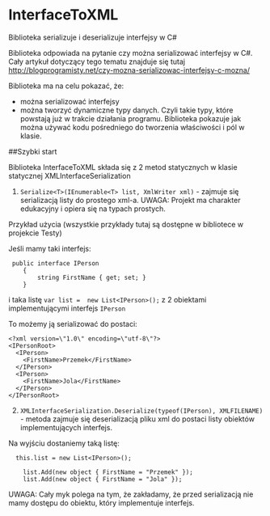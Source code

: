 # InterfaceToXML
Biblioteka serializuje i deserializuje interfejsy w C#

Biblioteka odpowiada na pytanie czy można serializować interfejsy w C#. Cały artykuł dotyczący tego tematu znajduje się tutaj http://blogprogramisty.net/czy-mozna-serializowac-interfejsy-c-mozna/ 

Biblioteka ma na celu pokazać, że:

* można serializować interfejsy
* można tworzyć dynamiczne typy danych. Czyli takie typy, które powstają już w trakcie działania programu. Biblioteka pokazuje jak można używać kodu pośredniego do tworzenia właściwości i pól w klasie.


##Szybki start

Biblioteka InterfaceToXML składa się z 2 metod statycznych w klasie statycznej XMLInterfaceSerialization

1. ```Serialize<T>(IEnumerable<T> list, XmlWriter xml)``` - zajmuje się serializacją listy do prostego xml-a. UWAGA: Projekt ma charakter edukacyjny i opiera się na typach prostych.

Przykład użycia (wszystkie przykłady tutaj są dostępne w bibliotece w projekcie Testy)

Jeśli mamy taki interfejs:
```
 public interface IPerson
    {
        string FirstName { get; set; }
    }
```
i taka listę ```var list =  new List<IPerson>();``` z 2 obiektami implementującymi interfejs ```IPerson```

To możemy ją serializować do postaci:
```
<?xml version=\"1.0\" encoding=\"utf-8\"?>
<IPersonRoot>
  <IPerson>
    <FirstName>Przemek</FirstName>
  </IPerson>
  <IPerson>
    <FirstName>Jola</FirstName>
  </IPerson>
</IPersonRoot>
```
2. ```XMLInterfaceSerialization.Deserialize(typeof(IPerson), XMLFILENAME)``` - metoda zajmuje się deserializacją pliku xml do postaci listy obiektów implementujących interfejs. 

Na wyjściu dostaniemy taką listę:
```
  this.list = new List<IPerson>();
            
    list.Add(new object { FirstName = "Przemek" });
    list.Add(new object { FirstName = "Jola" });
```
UWAGA: Cały myk polega na tym, że zakładamy, że przed serializacją nie mamy dostępu do obiektu, który implementuje interfejs.
